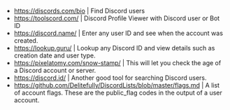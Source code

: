 - https://discords.com/bio | Find Discord users 
- https://toolscord.com/ | Discord Profile Viewer with Discord user or Bot ID
- https://discord.name/ | Enter any user ID and see when the account was created.
- https://lookup.guru/ | Lookup any Discord ID and view details such as creation date and user type.
- https://pixelatomy.com/snow-stamp/ | This will let you check the age of a Discord account or server.
- https://discord.id/ | Another good tool for searching Discord users.
- https://github.com/Delitefully/DiscordLists/blob/master/flags.md | A list of account flags. These are the public_flag codes in the output of a user account.
